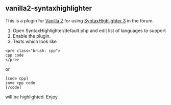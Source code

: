 ## vanilla2-syntaxhighlighter

This is a plugin for [Vanilla 2](http://vanillaforums.org) for using [SyntaxHighlighter 3](http://alexgorbatchev.com/SyntaxHighlighter/) in the forum.

1. Open SyntaxHighlighter/default.php and edit list of languages to support
2. Enable the plugin.
3. Texts which look like

~~~~
<pre class="brush: cpp">
cpp code
</pre>
~~~~

or

~~~~
[code cpp]
some cpp code
[/code]
~~~~

will be highlighted. Enjoy.
